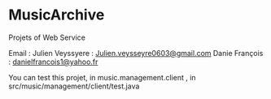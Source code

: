 # MusicArchive
Projets of Web Service

Email : 
Julien Veyssyere : Julien.veysseyre0603@gmail.com
Danie François : danielfrancois1@yahoo.fr 

You can test this projet, in music.management.client , in src/music/management/client/test.java


